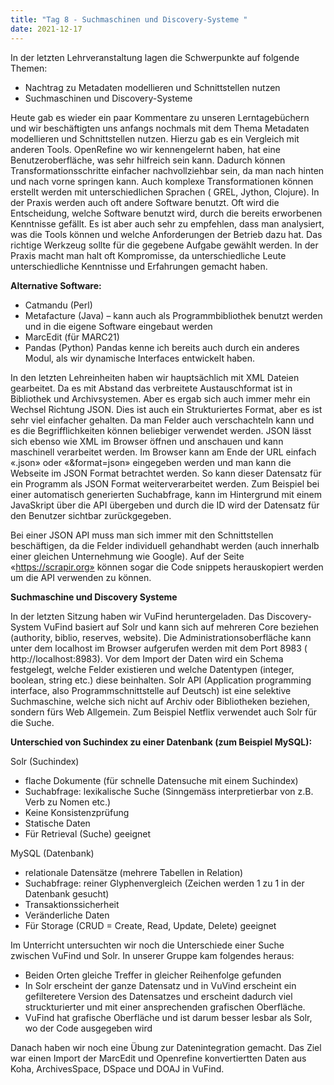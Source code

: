 ```yaml
---
title: "Tag 8 - Suchmaschinen und Discovery-Systeme "
date: 2021-12-17
---
```


In der letzten Lehrveranstaltung lagen die Schwerpunkte auf folgende Themen:
- Nachtrag zu Metadaten modellieren und Schnittstellen nutzen
- Suchmaschinen und Discovery-Systeme

Heute gab es wieder ein paar Kommentare zu unseren Lerntagebüchern und wir beschäftigten uns anfangs nochmals mit dem Thema Metadaten modellieren und Schnittstellen nutzen. Hierzu gab es ein Vergleich mit anderen Tools.
OpenRefine wo wir kennengelernt haben, hat eine Benutzeroberfläche, was sehr hilfreich sein kann. Dadurch können Transformationsschritte einfacher nachvollziehbar sein, da man nach hinten und nach vorne springen kann. Auch komplexe Transformationen können erstellt werden mit unterschiedlichen Sprachen ( GREL, Jython, Clojure).
In der Praxis werden auch oft andere Software benutzt. Oft wird die Entscheidung, welche Software benutzt wird, durch die bereits erworbenen Kenntnisse gefällt. Es ist aber auch sehr zu empfehlen, dass man analysiert, was die Tools können und welche Anforderungen der Betrieb dazu hat. Das richtige Werkzeug sollte für die gegebene Aufgabe gewählt werden. In der Praxis macht man halt oft Kompromisse, da unterschiedliche Leute unterschiedliche Kenntnisse und Erfahrungen gemacht haben. 

**Alternative Software:**
- Catmandu (Perl)
- Metafacture (Java) – kann auch als Programmbibliothek benutzt werden und in die eigene Software eingebaut werden
- MarcEdit (für MARC21)
- Pandas (Python)
Pandas kenne ich bereits auch durch ein anderes Modul, als wir dynamische Interfaces entwickelt haben.

In den letzten Lehreinheiten haben wir hauptsächlich mit XML Dateien gearbeitet. Da es mit Abstand das verbreitete Austauschformat ist in Bibliothek und Archivsystemen. Aber es ergab sich auch immer mehr ein Wechsel Richtung JSON. Dies ist auch ein Strukturiertes Format, aber es ist sehr viel einfacher gehalten. Da man Felder auch verschachteln kann und es die Begrifflichkeiten können beliebiger verwendet werden.  JSON lässt sich ebenso wie XML im Browser öffnen und anschauen und kann maschinell verarbeitet werden.
Im Browser kann am Ende der URL einfach «.json» oder «&format=json» eingegeben werden und man kann die Webseite im JSON Format betrachtet werden. So kann dieser Datensatz für ein Programm als JSON Format weiterverarbeitet werden.
Zum Beispiel bei einer automatisch generierten Suchabfrage, kann im Hintergrund mit einem JavaSkript über die API übergeben und durch die ID wird der Datensatz für den Benutzer sichtbar zurückgegeben. 

Bei einer JSON API muss man sich immer mit den Schnittstellen beschäftigen, da die Felder individuell gehandhabt werden (auch innerhalb einer gleichen Unternehmung wie Google). Auf der Seite «https://scrapir.org» können sogar die Code snippets herauskopiert werden um die API verwenden zu können.

**Suchmaschine und Discovery Systeme**

In der letzten Sitzung haben wir VuFind heruntergeladen. Das Discovery-System VuFind basiert auf Solr und kann sich auf mehreren Core beziehen (authority, biblio, reserves, website). Die Administrationsoberfläche kann unter dem localhost im Browser aufgerufen werden mit dem Port 8983 (  http://localhost:8983). Vor dem Import der Daten wird ein Schema festgelegt, welche Felder existieren und welche Datentypen (integer, boolean, string etc.) diese beinhalten. Solr API (Application programming interface, also Programmschnittstelle auf Deutsch) ist eine selektive Suchmaschine, welche sich nicht auf Archiv oder Bibliotheken beziehen, sondern fürs Web Allgemein. Zum Beispiel Netflix verwendet auch Solr für die Suche. 

**Unterschied von Suchindex zu einer Datenbank (zum Beispiel MySQL):**

Solr (Suchindex)
- flache Dokumente (für schnelle Datensuche mit einem Suchindex)
-	Suchabfrage: lexikalische Suche (Sinngemäss interpretierbar von z.B. Verb zu Nomen etc.)
-	Keine Konsistenzprüfung
-	Statische Daten
-	Für Retrieval (Suche) geeignet

MySQL (Datenbank)
-	relationale Datensätze (mehrere Tabellen in Relation)
-	Suchabfrage: reiner Glyphenvergleich (Zeichen werden 1 zu 1 in der Datenbank gesucht)
-	Transaktionssicherheit
-	Veränderliche Daten
-	Für Storage (CRUD = Create, Read, Update, Delete) geeignet

Im Unterricht untersuchten wir noch die Unterschiede einer Suche zwischen VuFind und Solr. In unserer Gruppe kam folgendes heraus: 
- Beiden Orten gleiche Treffer in gleicher Reihenfolge gefunden
- In Solr erscheint der ganze Datensatz und in VuVind erscheint ein gefilteretere Version des Datensatzes und erscheint dadurch viel struckturierter und mit einer ansprechenden grafischen Oberfläche.
- VuFind hat grafische Oberfläche und ist darum besser lesbar als Solr, wo der Code ausgegeben wird

Danach haben wir noch eine Übung zur Datenintegration gemacht. Das Ziel war einen Import der MarcEdit und Openrefine konvertiertten Daten aus Koha, ArchivesSpace, DSpace und DOAJ in VuFind.

